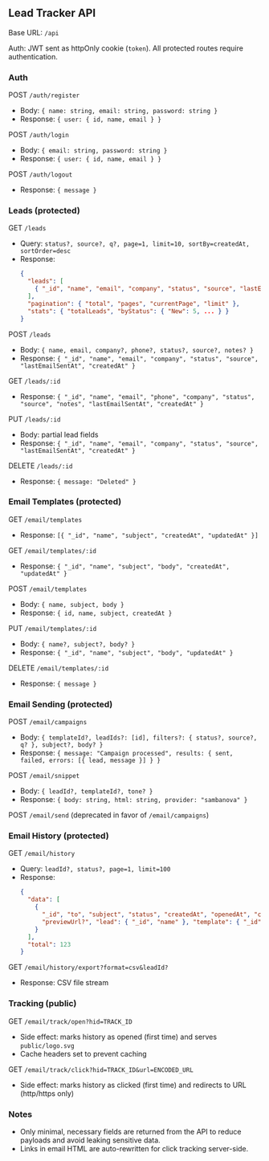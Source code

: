 ## Lead Tracker API

Base URL: `/api`

Auth: JWT sent as httpOnly cookie (`token`). All protected routes require authentication.

### Auth

POST `/auth/register`
- Body: `{ name: string, email: string, password: string }`
- Response: `{ user: { id, name, email } }`

POST `/auth/login`
- Body: `{ email: string, password: string }`
- Response: `{ user: { id, name, email } }`

POST `/auth/logout`
- Response: `{ message }`

### Leads (protected)

GET `/leads`
- Query: `status?, source?, q?, page=1, limit=10, sortBy=createdAt, sortOrder=desc`
- Response:
  ```json
  {
    "leads": [
      { "_id", "name", "email", "company", "status", "source", "lastEmailSentAt", "createdAt" }
    ],
    "pagination": { "total", "pages", "currentPage", "limit" },
    "stats": { "totalLeads", "byStatus": { "New": 5, ... } }
  }
  ```

POST `/leads`
- Body: `{ name, email, company?, phone?, status?, source?, notes? }`
- Response: `{ "_id", "name", "email", "company", "status", "source", "lastEmailSentAt", "createdAt" }`

GET `/leads/:id`
- Response: `{ "_id", "name", "email", "phone", "company", "status", "source", "notes", "lastEmailSentAt", "createdAt" }`

PUT `/leads/:id`
- Body: partial lead fields
- Response: `{ "_id", "name", "email", "company", "status", "source", "lastEmailSentAt", "createdAt" }`

DELETE `/leads/:id`
- Response: `{ message: "Deleted" }`

### Email Templates (protected)

GET `/email/templates`
- Response: `[{ "_id", "name", "subject", "createdAt", "updatedAt" }]`

GET `/email/templates/:id`
- Response: `{ "_id", "name", "subject", "body", "createdAt", "updatedAt" }`

POST `/email/templates`
- Body: `{ name, subject, body }`
- Response: `{ id, name, subject, createdAt }`

PUT `/email/templates/:id`
- Body: `{ name?, subject?, body? }`
- Response: `{ "_id", "name", "subject", "body", "updatedAt" }`

DELETE `/email/templates/:id`
- Response: `{ message }`

### Email Sending (protected)

POST `/email/campaigns`
- Body: `{ templateId?, leadIds?: [id], filters?: { status?, source?, q? }, subject?, body? }`
- Response: `{ message: "Campaign processed", results: { sent, failed, errors: [{ lead, message }] } }`

POST `/email/snippet`
- Body: `{ leadId?, templateId?, tone? }`
- Response: `{ body: string, html: string, provider: "sambanova" }`

POST `/email/send` (deprecated in favor of `/email/campaigns`)

### Email History (protected)

GET `/email/history`
- Query: `leadId?, status?, page=1, limit=100`
- Response:
  ```json
  {
    "data": [
      {
        "_id", "to", "subject", "status", "createdAt", "openedAt", "clickedAt",
        "previewUrl?", "lead": { "_id", "name" }, "template": { "_id", "name" }
      }
    ],
    "total": 123
  }
  ```

GET `/email/history/export?format=csv&leadId?`
- Response: CSV file stream

### Tracking (public)

GET `/email/track/open?hid=TRACK_ID`
- Side effect: marks history as opened (first time) and serves `public/logo.svg`
- Cache headers set to prevent caching

GET `/email/track/click?hid=TRACK_ID&url=ENCODED_URL`
- Side effect: marks history as clicked (first time) and redirects to URL (http/https only)

### Notes
- Only minimal, necessary fields are returned from the API to reduce payloads and avoid leaking sensitive data.
- Links in email HTML are auto-rewritten for click tracking server-side.
